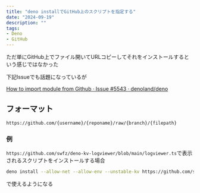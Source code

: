 ```yaml
---
title: "deno installでGitHub上のスクリプトを指定する"
date: "2024-09-19"
description: ""
tags:
- Deno
- GitHub
---
```


ただ単にGitHub上でファイル開いてURLコピーしてそれをインストールするという感じではなかった

下記Issueでも話題になっているが

[How to import module from Github · Issue #5543 · denoland/deno](https://github.com/denoland/deno/issues/5543)

## フォーマット

`https://github.com/{username}/{reponame}/raw/{branch}/{filepath}`

### 例

`https://github.com/swfz/deno-kv-logviewer/blob/main/logviewer.ts`で表示されるスクリプトをインストールする場合


```bash
deno install --allow-net --allow-env --unstable-kv https://github.com/swfz/deno-kv-logviewer/raw/main/logviewer.ts
```

で使えるようになる